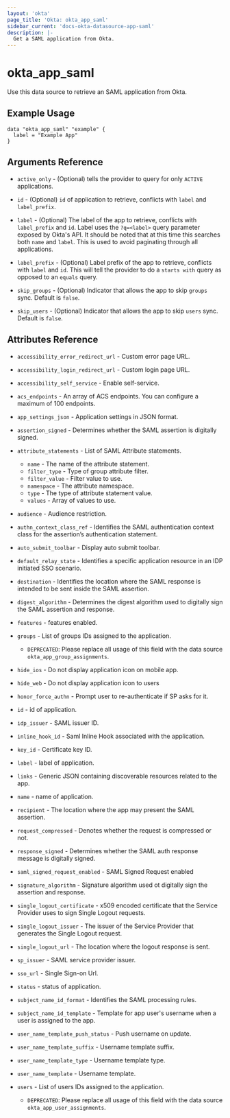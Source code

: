 ```yaml
---
layout: 'okta'
page_title: 'Okta: okta_app_saml'
sidebar_current: 'docs-okta-datasource-app-saml'
description: |-
  Get a SAML application from Okta.
---
```


# okta_app_saml

Use this data source to retrieve an SAML application from Okta.

## Example Usage

```hcl
data "okta_app_saml" "example" {
  label = "Example App"
}
```

## Arguments Reference

- `active_only` - (Optional) tells the provider to query for only `ACTIVE` applications.

- `id` - (Optional) `id` of application to retrieve, conflicts with `label` and `label_prefix`.

- `label` - (Optional) The label of the app to retrieve, conflicts with `label_prefix` and `id`. Label uses
  the `?q=<label>` query parameter exposed by Okta's API. It should be noted that at this time this searches both `name`
  and `label`. This is used to avoid paginating through all applications.

- `label_prefix` - (Optional) Label prefix of the app to retrieve, conflicts with `label` and `id`. This will tell the
  provider to do a `starts with` query as opposed to an `equals` query.

- `skip_groups` - (Optional) Indicator that allows the app to skip `groups` sync. Default is `false`.

- `skip_users` - (Optional) Indicator that allows the app to skip `users` sync. Default is `false`.

## Attributes Reference

- `accessibility_error_redirect_url` - Custom error page URL.

- `accessibility_login_redirect_url` - Custom login page URL.

- `accessibility_self_service` - Enable self-service.

- `acs_endpoints` - An array of ACS endpoints. You can configure a maximum of 100 endpoints.

- `app_settings_json` - Application settings in JSON format.

- `assertion_signed` - Determines whether the SAML assertion is digitally signed.

- `attribute_statements` - List of SAML Attribute statements.
    - `name` - The name of the attribute statement.
    - `filter_type` - Type of group attribute filter.
    - `filter_value` - Filter value to use.
    - `namespace` - The attribute namespace.
    - `type` - The type of attribute statement value.
    - `values` - Array of values to use.

- `audience` - Audience restriction.

- `authn_context_class_ref` - Identifies the SAML authentication context class for the assertion’s authentication statement.

- `auto_submit_toolbar` - Display auto submit toolbar.

- `default_relay_state` - Identifies a specific application resource in an IDP initiated SSO scenario.

- `destination` - Identifies the location where the SAML response is intended to be sent inside the SAML assertion.

- `digest_algorithm` - Determines the digest algorithm used to digitally sign the SAML assertion and response.

- `features` - features enabled.

- `groups` - List of groups IDs assigned to the application.
  - `DEPRECATED`: Please replace all usage of this field with the data source `okta_app_group_assignments`.

- `hide_ios` - Do not display application icon on mobile app.

- `hide_web` - Do not display application icon to users

- `honor_force_authn` - Prompt user to re-authenticate if SP asks for it.

- `id` - id of application.

- `idp_issuer` - SAML issuer ID.

- `inline_hook_id` - Saml Inline Hook associated with the application.

- `key_id` - Certificate key ID.

- `label` - label of application.

- `links` - Generic JSON containing discoverable resources related to the app.

- `name` - name of application.

- `recipient` - The location where the app may present the SAML assertion.

- `request_compressed` - Denotes whether the request is compressed or not.

- `response_signed` - Determines whether the SAML auth response message is digitally signed.

- `saml_signed_request_enabled` - SAML Signed Request enabled

- `signature_algorithm` - Signature algorithm used ot digitally sign the assertion and response.

- `single_logout_certificate` - x509 encoded certificate that the Service Provider uses to sign Single Logout requests.

- `single_logout_issuer` - The issuer of the Service Provider that generates the Single Logout request.

- `single_logout_url` - The location where the logout response is sent.

- `sp_issuer` - SAML service provider issuer.

- `sso_url` - Single Sign-on Url.

- `status` - status of application.

- `subject_name_id_format` - Identifies the SAML processing rules.

- `subject_name_id_template` - Template for app user's username when a user is assigned to the app.

- `user_name_template_push_status` - Push username on update.

- `user_name_template_suffix` - Username template suffix.

- `user_name_template_type` - Username template type.

- `user_name_template` - Username template.

- `users` - List of users IDs assigned to the application.
  - `DEPRECATED`: Please replace all usage of this field with the data source `okta_app_user_assignments`.

